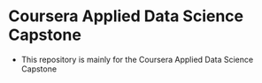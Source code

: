 # Coursera Applied Data Science Capstone
* This repository is mainly for the Coursera Applied Data Science Capstone
